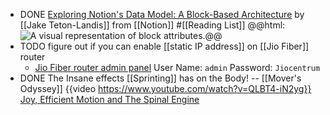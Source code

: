 - DONE [Exploring Notion's Data Model: A Block-Based Architecture](https://www.notion.so/blog/data-model-behind-notion) by [[Jake Teton-Landis]] from [[Notion]] #[[Reading List]]
  @@html: <img src="https://www.notion.so/cdn-cgi/image/format=auto,width=1920,quality=100/https://images.ctfassets.net/spoqsaf9291f/7aiA3EDv0NUB4D6UokLVTU/4d743d0ba925de44ef85684346889643/blocks-2.png" alt="A visual representation of block attributes." class="article-cover invert" />@@
- TODO figure out if you can enable [[static IP address]] on [[Jio Fiber]] router
	- [Jio Fiber router admin panel](http://192.168.29.1/)
	  User Name: `admin`
	  Password: `Jiocentrum`
- DONE The Insane effects [[Sprinting]] has on the Body! -- [[Mover's Odyssey]]
  {{video https://www.youtube.com/watch?v=QLBT4-iN2yg}}
  [Joy, Efficient Motion and The Spinal Engine](https://www.moversodyssey.com/post/joy-efficient-motion-and-the-spinal-engine)
